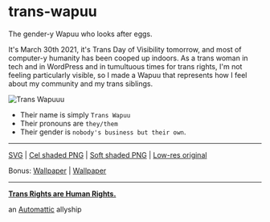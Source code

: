 # trans-wapuu
The gender-y Wapuu who looks after eggs.

It's March 30th 2021, it's Trans Day of Visibility tomorrow, and most of computer-y humanity has been cooped up indoors. As a trans woman in tech and in WordPress and in tumultuous times for trans rights, I'm not feeling particularly visible, so I made a Wapuu that represents how I feel about my community and my trans siblings.

![Trans Wapuuu](../main/trans-wapuu.svg)

- Their name is simply `Trans Wapuu`
- Their pronouns are `they/them`
- Their gender is `nobody's business but their own`.

---

[SVG](../main/trans-wapuu.svg) | [Cel shaded PNG](../main/trans-wapuu.png) | [Soft shaded PNG](../main/trans-wapuu-shaded.png) | [Low-res original](../main/trans-wapuu-original.png)

Bonus: [Wallpaper](../main/transwapuuscene-a1.jpg) | [Wallpaper](../main/transwapuuscene-b2.jpg)

---

**[Trans Rights are Human Rights.](https://twitter.com/automattic/status/1377253912953159680)**

an [Automattic](https://automattic.com/work-with-us/) allyship
